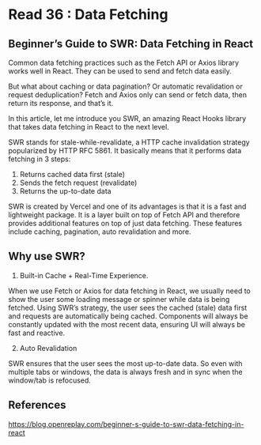 # Read 36 : Data Fetching

## Beginner’s Guide to SWR: Data Fetching in React

Common data fetching practices such as the Fetch API or Axios library works well in React. They can be used to send and fetch data easily.

But what about caching or data pagination? Or automatic revalidation or request deduplication? Fetch and Axios only can send or fetch data, then return its response, and that’s it.

In this article, let me introduce you SWR, an amazing React Hooks library that takes data fetching in React to the next level.

SWR stands for stale-while-revalidate, a HTTP cache invalidation strategy popularized by HTTP RFC 5861. It basically means that it performs data fetching in 3 steps:

1. Returns cached data first (stale)
2. Sends the fetch request (revalidate)
3. Returns the up-to-date data

SWR is created by Vercel and one of its advantages is that it is a fast and lightweight package. It is a layer built on top of Fetch API and therefore provides additional features on top of just data fetching. These features include caching, pagination, auto revalidation and more.

## Why use SWR?

1. Built-in Cache + Real-Time Experience.

When we use Fetch or Axios for data fetching in React, we usually need to show the user some loading message or spinner while data is being fetched. Using SWR’s strategy, the user sees the cached (stale) data first and requests are automatically being cached. Components will always be constantly updated with the most recent data, ensuring UI will always be fast and reactive.

2. Auto Revalidation

SWR ensures that the user sees the most up-to-date data. So even with multiple tabs or windows, the data is always fresh and in sync when the window/tab is refocused.

## References

https://blog.openreplay.com/beginner-s-guide-to-swr-data-fetching-in-react
